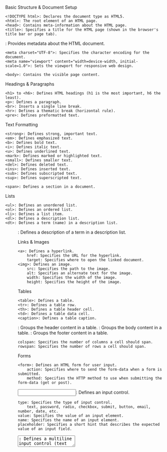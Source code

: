 

Basic Structure & Document Setup

    <!DOCTYPE html>: Declares the document type as HTML5.
    <html>: The root element of an HTML page.
    <head>: Contains meta-information about the HTML page.
    <title>: Specifies a title for the HTML page (shown in the browser's title bar or page tab).   

<meta>: Provides metadata about the HTML document.

    <meta charset="UTF-8">: Specifies the character encoding for the document.
    <meta name="viewport" content="width=device-width, initial-scale=1.0">: Sets the viewport for responsive web design.   

    <body>: Contains the visible page content.

Headings & Paragraphs

    <h1> to <h6>: Defines HTML headings (h1 is the most important, h6 the least).
    <p>: Defines a paragraph.
    <br>: Inserts a single line break.
    <hr>: Defines a thematic break (horizontal rule).
    <pre>: Defines preformatted text.

Text Formatting

    <strong>: Defines strong, important text.
    <em>: Defines emphasized text.
    <b>: Defines bold text.
    <i>: Defines italic text.
    <u>: Defines underlined text.
    <mark>: Defines marked or highlighted text.
    <small>: Defines smaller text.
    <del>: Defines deleted text.
    <ins>: Defines inserted text.
    <sub>: Defines subscripted text.
    <sup>: Defines superscripted text.   

    <span>: Defines a section in a document.

Lists

    <ul>: Defines an unordered list.
    <ol>: Defines an ordered list.
    <li>: Defines a list item.
    <dl>: Defines a description list.
    <dt>: Defines a term (name) in a description list.   

<dd>: Defines a description of a term in a description list.  

Links & Images

    <a>: Defines a hyperlink.
        href: Specifies the URL for the hyperlink.
        target: Specifies where to open the linked document.
    <img>: Defines an image.
        src: Specifies the path to the image.
        alt: Specifies an alternate text for the image.
        width: Specifies the width of the image.
        height: Specifies the height of the image.   

Tables

    <table>: Defines a table.
    <tr>: Defines a table row.
    <th>: Defines a table header cell.
    <td>: Defines a table data cell.
    <caption>: Defines a table caption.   

<thead>: Groups the header content in a table.
<tbody>: Groups the body content in a table.
<tfoot>: Groups the footer content in a table.  

    colspan: Specifies the number of columns a cell should span.
    rowspan: Specifies the number of rows a cell should span.

Forms

    <form>: Defines an HTML form for user input.
        action: Specifies where to send the form-data when a form is submitted.
        method: Specifies the HTTP method to use when submitting the form-data (get or post).   

<input>: Defines an input control.

    type: Specifies the type of input control.
        text, password, radio, checkbox, submit, button, email, number, date, etc.
    value: Specifies the value of an input element.
    name: Specifies the name of an input element.
    placeholder: Specifies a short hint that describes the expected value of an input field.

<textarea>: Defines a multiline input control (text area).
<button>: Defines a clickable button.
<select>: Defines a drop-down list.
<option>: Defines an option in a drop-down list.
<label>: Defines a label for an input element.
<fieldset>: Groups related elements in a form.
<legend>: Defines a caption for a <fieldset> element.  

Semantic HTML  

    <header>: Defines a header for a document or section.
    <nav>: Defines navigation links.
    <article>: Defines an article.
    <section>: Defines a section in a document.
    <aside>: Defines content aside from the page content.
    <footer>: Defines a footer for a document or section.   

    <main>: Specifies the main content of a document.
    <details>: Defines additional details that the user can open and close.
    <summary>: Defines a visible heading for a <details> element.

Embedded Content

    <video>: Defines a video.
    <audio>: Defines audio.
    <embed>: Defines a container for an external application or interactive content.
    <iframe>: Defines an inline frame.

Other Important Elements

    <div>: Defines a section in a document (used for layout).
    <style>: Defines style information for a document.
    <script>: Defines a client-side script.

Important Attributes

    class: Specifies one or more class names for an element (often used with CSS).
    id: Specifies a unique id for an element (often used with CSS and JavaScript).
    style: Specifies an inline CSS style for an element.
    title: Specifies extra information about an element.
